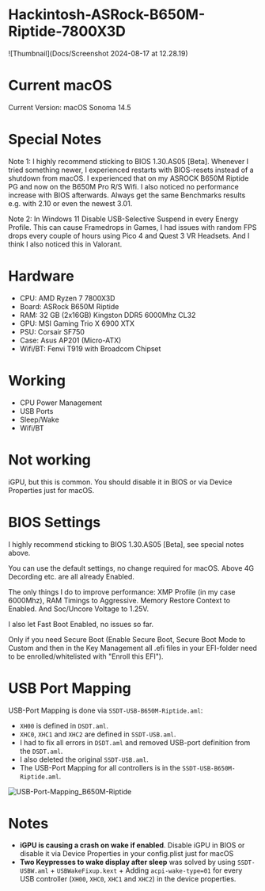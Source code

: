 # Hackintosh-ASRock-B650M-Riptide-7800X3D

![Thumbnail](Docs/Screenshot 2024-08-17 at 12.28.19)

# Current macOS

Current Version: macOS Sonoma 14.5

# Special Notes 

Note 1: I highly recommend sticking to BIOS 1.30.AS05 [Beta]. Whenever I tried something newer, I experienced restarts with BIOS-resets instead of a shutdown from macOS. I experienced that on my ASROCK B650M Riptide PG and now on the B650M Pro R/S Wifi. I also noticed no performance increase with BIOS afterwards. Always get the same Benchmarks results e.g. with 2.10 or even the newest 3.01.

Note 2: In Windows 11 Disable USB-Selective Suspend in every Energy Profile. This can cause Framedrops in Games, I had issues with random FPS drops every couple of hours using Pico 4 and Quest 3 VR Headsets. And I think I also noticed this in Valorant.


# Hardware
- CPU: AMD Ryzen 7 7800X3D
- Board: ASRock B650M Riptide
- RAM: 32 GB (2x16GB) Kingston DDR5 6000Mhz CL32
- GPU: MSI Gaming Trio X 6900 XTX
- PSU: Corsair SF750
- Case: Asus AP201 (Micro-ATX)
- Wifi/BT: Fenvi T919 with Broadcom Chipset

# Working
- CPU Power Management
- USB Ports
- Sleep/Wake
- Wifi/BT

# Not working
iGPU, but this is common. You should disable it in BIOS or via Device Properties just for macOS.

# BIOS Settings

I highly recommend sticking to BIOS 1.30.AS05 [Beta], see special notes above.

You can use the default settings, no change required for macOS. Above 4G Decording etc. are all already Enabled.

The only things I do to improve performance: XMP Profile (in my case 6000Mhz), RAM Timings to Aggressive. Memory Restore Context to Enabled. And Soc/Uncore Voltage to 1.25V.

I also let Fast Boot Enabled, no issues so far.

Only if you need Secure Boot (Enable Secure Boot, Secure Boot Mode to Custom and then in the Key Management all .efi files in your EFI-folder need to be enrolled/whitelisted with "Enroll this EFI").

# USB Port Mapping

USB-Port Mapping is done via `SSDT-USB-B650M-Riptide.aml`:
- `XH00` is defined in `DSDT.aml`. 
- `XHC0`, `XHC1` and `XHC2` are defined in `SSDT-USB.aml`. 
- I had to fix all errors in `DSDT.aml` and removed USB-port definition from the `DSDT.aml`. 
- I also deleted the original `SSDT-USB.aml`. 
- The USB-Port Mapping for all controllers is in the `SSDT-USB-B650M-Riptide.aml`.

![USB-Port-Mapping_B650M-Riptide](Docs/USB-Port-Mapping_B650M-Riptide.png)

# Notes

- **iGPU is causing a crash on wake if enabled**. Disable iGPU in BIOS or disable it via Device Properties in your config.plist just for macOS
- **Two Keypresses to wake display after sleep** was solved by using `SSDT-USBW.aml` + `USBWakeFixup.kext` + Adding `acpi-wake-type=01` for every USB controller (`XH00`, `XHC0`, `XHC1` and `XHC2`) in the device properties.

